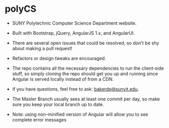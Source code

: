 # polyCS

- SUNY Polytechnic Computer Science Department website. 

- Built with Bootstrap, jQuery, AngularJS 1.x, and AngularUI. 

- There are several open issues that could be resolved, so don't be shy about making a
  pull request!
  
- Refactors or design tweaks are encouraged.  
  
- The repo contains all the necessary dependencies to run the client-side stuff, so simply cloning the repo should get you up and running since Angular is served locally instead of from a CDN.    
  
- If you have questions, feel free to ask: bakerdp@sunyit.edu.   

- The Master Branch usually sees at least one commit per day, so make sure you keep your local branch up to date.

- Note: using non-minified version of Angular will allow you to see complete error messages
